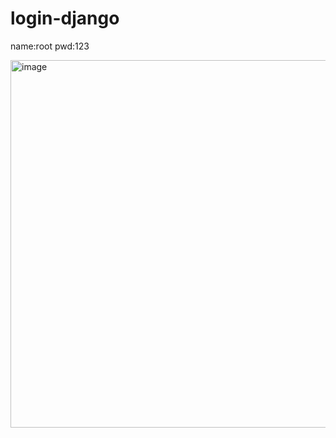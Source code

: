 # login-django

name:root pwd:123

<img width="588" alt="image" src="https://user-images.githubusercontent.com/36944406/215670764-acedf0e6-b0f7-4eaa-b1e5-155ab94b864d.png">
